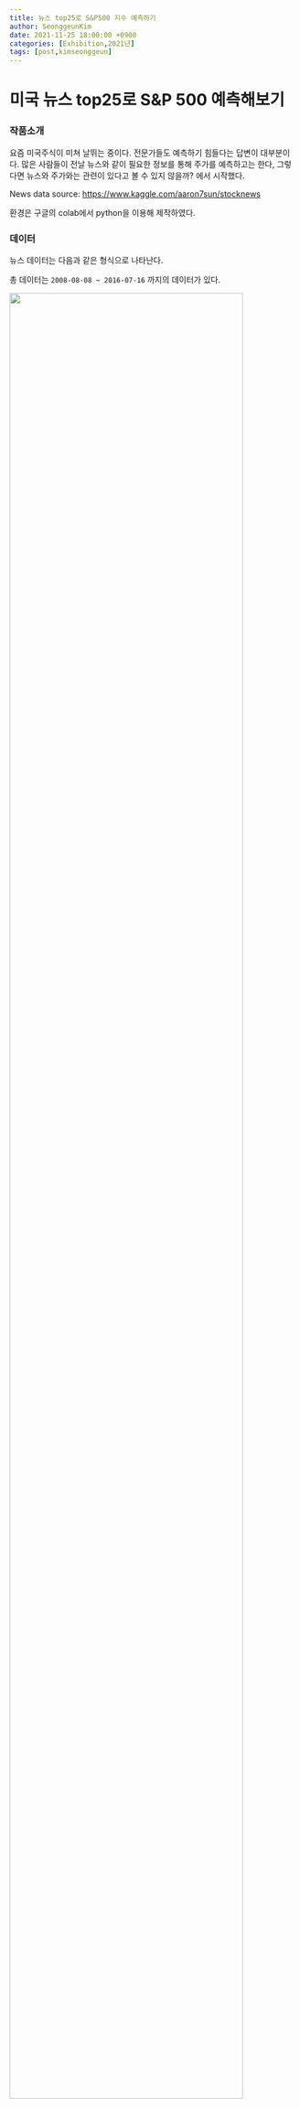 ```yaml
---
title: 뉴스 top25로 S&P500 지수 예측하기
author: SeonggeunKim
date: 2021-11-25 18:00:00 +0900
categories: [Exhibition,2021년]
tags: [post,kimseonggeun] 
---
```


# 미국 뉴스 top25로 S&P 500 예측해보기

### 작품소개 

 요즘 미국주식이 미쳐 날뛰는 중이다. 전문가들도 예측하기 힘들다는 답변이 대부분이다. 많은 사람들이 전날 뉴스와 같이 필요한 정보를 통해 주가를 예측하고는 한다, 그렇다면 뉴스와 주가와는 관련이 있다고 볼 수 있지 않을까? 에서 시작했다. 

News data source: <a href="https://www.kaggle.com/aaron7sun/stocknews" target="_blank"> https://www.kaggle.com/aaron7sun/stocknews </a>

환경은 구글의 colab에서 python을 이용해 제작하였다. 



### 데이터

뉴스 데이터는 다음과 같은 형식으로 나타난다.

총 데이터는 `2008-08-08 ~ 2016-07-16` 까지의 데이터가 있다.

<img src="/assets/img/post/2021-11-25-predict-snp500/newsdata.PNG" width="90%"> 



이 중 2008년 08월 11일 뉴스는 다음과 같은 형태로 나타난다.

<img src="/assets/img/post/2021-11-25-predict-snp500/newsdata headline at first.PNG" width="90%">



데이터셋을 확인하면 b', b'', \\', \\\\과 같이 뉴스 데이터와 다르게 나타나는 문자열들이 있어서 이를 제거해준 후 이 중 \\\\은 it`s와 같이 세미콜론을 표현할 때 사용되어 
가장 많이 사용되는 '\\\\s'를 ' is'로 변환하였다. 또한 각 문장을 합치고 문장별로 토큰화 시켜준 뒤 다시 그 문장을 단어별로 토큰화 시켰다.

이러한 과정을 통해 문장의 토큰화 후 무작위 날짜의 상위 데이터를 출력하면 다음과 같이 나타난다.

```text
['dalai lama to retire, citing that the tibetan people deserve a freely elected leader.julian assange police investigator a friend of sex assault accuserfrance 
recognises rebels as libyan governmentinterrogator in assange case is friends with one of the two women who 
reported wikileaks-founder of sexual abusesaudi police open fire at protestlibya: sky news march 8- incredible footage the battle for zawiyah libya (video)police fire on
protesters in saudi arabiafrance becomes first country to recognize libyan rebelssaudi arabian police open fire at rally in the eastern part of the kingdom, which means its 
likely lead by shiites and is also directly on top of the vast oil reserves - the worlds largest. interrogator in the assange case friend with woman accusing wikileaks 
founderan abandoned and unfinished 45-story skyscraper in caracas, venezuela houses an organized community of roughly 2,500 squatters.dalai lama steps down as tibetan 
leader\ncameroon bans twitter in an attempt to stave off opposition protestsnorth korea nears completion of emp bomb, could permanently damage electronics if exploded 25 miles 
above ground [fixed link]nerve gas used on yemen protesters palestinian family ordered to share east jerusalem home with israelisprotests and violence spread to saudi arabia; 
police open fire on hundreds of protesters with guns and stun grenades in eastern city of qatifreports: saudi police fire at protestersrussia announces ban on arms sales to 
libyaguatemala to sue us for intentionally infecting 700 guatemalans with syphilis in the 1940schristians in egypt attacked - 13 deadlibya: nicolas sarkozy to urge targeted 
air strikesyemeni army storms university, wounding 98.royal bank of scotland chief executive got 7.7million pay package even though the bailed-out bank lost more than 1billion.
britain demands gaddafi ultimatum after bbc staff tortured in libya']
```

-----

### 코드

```python

! wget http://nlp.stanford.edu/data/glove.6B.zip #스탠포드에서 제공하는 임베딩 벡터
! unzip glove*.zip

import re
import os
import pandas as pd
import numpy as np
import matplotlib.pyplot as plt
from sklearn.model_selection import train_test_split
from sklearn.metrics import classification_report
from tensorflow.keras.preprocessing.text import Tokenizer
from tensorflow.keras.preprocessing.sequence import pad_sequences
from tensorflow.keras.utils import to_categorical
from tensorflow.keras.models import Model
from tensorflow.keras.layers import Embedding, Dropout, Conv1D, GlobalMaxPooling1D, Dense, Input, Flatten, Concatenate

from google.colab import drive
drive.mount('/content/drive') #colab을 사용했기에 구글드라이브에 마운트하여 파일을 가져왔다.

Combined_News_DJIA = '/content/drive/MyDrive/Combined_News_DJIA.csv' #kaggle에서 받은 데이터 경로
df0 = pd.read_csv(Combined_News_DJIA) 
df0.index=pd.to_datetime(df0['Date']) 
del df0['Date'] 

headlines = []
clean_headlines=[]
clean_lower_headlines=[]

for row in range(0, len(df0.index)): row=0,1,2,.....len(df2.index)
 headlines.append(''.join( str(x) for x in df0.iloc[row, 1:26])) 

for i in range(0, len(headlines)):
 clean_headlines.append(re.sub("b[(')]", '', headlines[i])) 
 clean_headlines[i]= re.sub('b[(")]', '', clean_headlines[i]) 
 clean_headlines[i]= re.sub("\'", '', clean_headlines[i]) 
 clean_headlines[i]= clean_headlines[i].replace("\\"," i") 

for i in clean_headlines:
 clean_lower_headlines.append(i.lower())

df0['combined_news']=clean_lower_headlines
X = np.array(df0[['combined_news']])
y = np.array(df0['Label'])

X_train, X_test, y_train, y_test = train_test_split(X, y, test_size=0.1,random_state=0) 
#훈련용 문장 수 1790, 레이블도 1790, 테스트용 199

tokenizer = Tokenizer()
tokenizer.fit_on_texts(X_train.ravel())
sequences = tokenizer.texts_to_sequences(X_train.ravel())

word_index = tokenizer.word_index
vocab_size = len(word_index) + 1
#단어 집합 최대 크기:56443, 문장의 최대 길이: 679

plt.hist([len(s) for s in sequences], bins=50)
plt.xlabel('length of samples')
plt.ylabel('number of samples')
plt.show()

max_len = 679
intent_train = pad_sequences(sequences, maxlen = max_len)
label_train = to_categorical(np.asarray(label_train))
#전체 데이터의 크기(shape): (1790, 679)  레이블 데이터의 크기(shape): (1790, 2)

indices = np.arange(X_train.shape[0])
np.random.shuffle(indices)
print(indices)

X_train = intent_train[indices]
y_train = label_train[indices]

embedding_dict = dict()
f = open(os.path.join('glove.6B.100d.txt'), encoding='utf-8')

for line in f:
  word_vector = line.split()
  word = word_vector[0]
  word_vector_arr = np.asarray(word_vector[1:], dtype='float32') # 100개의 값을 가지는 array로 변환
  embedding_dict[word] = word_vector_arr
f.close()

embedding_dim = 100
embedding_matrix = np.zeros((vocab_size, embedding_dim))

for word, i in word_index.items():
  embedding_vector = embedding_dict.get(word)
  if embedding_vector is not None:
​    embedding_matrix[i] = embedding_vector

kernel_sizes = [2, 3, 5]
num_filters = 512
dropout_ratio = 0.5
model_input = Input(shape=(max_len,))
output = Embedding(vocab_size, embedding_dim, weights=[embedding_matrix],
​           input_length=max_len, trainable=False)(model_input)

conv_blocks = []
for size in kernel_sizes:
  conv = Conv1D(filters=num_filters, kernel_size=size, padding="valid", activation="relu", strides=1)(output)
  conv = GlobalMaxPooling1D()(conv)
  conv_blocks.append(conv)

output = Concatenate()(conv_blocks) if len(conv_blocks) > 1 else conv_blocks[0]
output = Dropout(dropout_ratio)(output)
model_output = Dense(2 , activation='softmax')(output)
model = Model(model_input, model_output)

model.compile(loss='categorical_crossentropy', optimizer='adam', metrics=['acc'])
model.summary()

history = model.fit(X_train, y_train, batch_size=64, epochs=10, validation_split=0.2)

epochs = range(1, len(history.history['acc']) + 1)
plt.plot(epochs, history.history['acc'])
plt.plot(epochs, history.history['val_acc'])
plt.title('model accuracy')
plt.ylabel('accuracy')
plt.xlabel('epochs')
plt.legend(['train', 'test'], loc='lower right')
plt.show()

epochs = range(1, len(history.history['loss']) + 1)
plt.plot(epochs, history.history['loss'])
plt.plot(epochs, history.history['val_loss'])
plt.title('model loss')
plt.ylabel('loss')
plt.xlabel('epochs')
plt.legend(['train', 'test'], loc='upper right')
plt.show()

X_test = tokenizer.texts_to_sequences(X_test.ravel())
X_test = pad_sequences(X_test, maxlen=max_len)
y_predicted = model.predict(X_test)
print('accuracy: ', sum(y_predicted == y_test) / len(y_test))
print("Precision, Recall and F1-Score:\n\n", classification_report(y_test, y_predicted))
```

<img src="/assets/img/post/2021-11-25-predict-snp500/model accuracy.png" width="90%">

```python
accuracy:  0.46733668341708545
Precision, Recall and F1-Score:

               precision    recall  f1-score   support

           0       0.48      0.21      0.29       104
           1       0.46      0.75      0.57        95

    accuracy                           0.47       199
   macro avg       0.47      0.48      0.43       199
weighted avg       0.47      0.47      0.43       199
```
-----

### 감성분석(?) 

 앞서 `1dconv`를 통해서는 찍는 것과 비슷한 결과를 얻을 수 있었고 `vaderSentiment`와 `textblob`을 사용하여 텍스트에 대한 감성분석을 하고 이를 기반으로 `선형판별분석`, `Logistic regression`, `Support Vector Classifier`, `Stochastic Gradient Descent`, `Quadratic discriminant anlaysis`, `KNN classifier`를 이용해 한 결과는 `0.48~0.52` 수준으로 결국 큰 성과는 얻지 못했다. 하지만 이 결과는 모든 피쳐값(`Subjectivity`, `Polarity`, `Compound`, `Negative`, `Neutral`, `Positive`)를 모두 사용해서 이러한 결과가 나온 것 같다.  실제적으로 관련성을 보인 피쳐값은 `Neutral`과 `Negative` 정도가 선형성을 보이고 `compound` 값의 첨도가 큰 것 외에는 큰 의미를 담고 있지 않는 것처럼 보였다. 그렇기에 `feature engineering`을 통해 정보를 가공한 후에는 보다 더 나은 정보를 얻을 수 있을 것이다.


<img src="/assets/img/post/2021-11-25-predict-snp500/감성분석.png" width="90%">

<img src="/assets/img/post/2021-11-25-predict-snp500/여러가지 모델 쓴 결과.png" width="90%">

-------

### 결과 및 느낀점 

- 유진 파마의 효율적 시장 가설에 따르면 시장은 얻을 수 있는 모든 정보를 빠르게 반영하여 그 정보들을 이용하여 장기적으로 시장 수익률을 넘을 수 없다는 가설이 있다. 하지만 실제로는 시장이 효율적으로만 돌아가는 것이 아니기에 많은 사람들이 이 가설을 넘기 위해 노력했다. 이렇게 뉴스라는 텍스트를 통해 주가를 예측하는 것 또한 같은 취지에서 나온 것이다. 장기적으로는 넘을 수 없더라도 +alpha가 있다면 단기간, 단기간에는 넘어 결국 장기적으로 시장 수익률을 넘는 것이 많은 사람이 꿈꾸는 일이다. 

   다음에는 `feature`를 조절하는, 혹은 내가 새로운 모델을 학습하는 방향을 통해 +alpha를 찾아보고 싶다. 또한 `CNN`을 처음에 생각한 이유가 결국 뉴스 데이터들간의 관계가 있지 않을까? 라는 가설을 세우고 접근한 것인데 단순히 텍스트를 대치한 것으로는 큰 정보를 얻을 수 없었다. 텍스트를 전처리 하는 방법, 예를 들어 특정 주식의 키워드가 들어간 뉴스에만 적용한다던가 하는 등의 행동을 통해서 특정 주식의 가격은 어느정도 예측해볼 수 있을 것이라 생각한다.

- 이번 전시를 통해 `CNN`의 기본 구조, 머신러닝이란 무엇인지에 대해 혼자 학습해볼 수 있는 기회를 가질 수 있었으며 배움이 많이 부족함을 느끼고 후에 공부해야 할 방향을 잡을 수 있던 것 같다. 
- 감사합니다.



### 참고자료

- <a href="http://www.kmooc.kr/" target="_blank"> KMOOC "금융 AI "</a>
